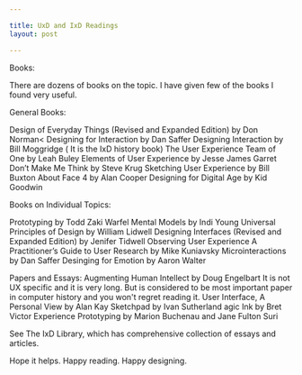 ```yaml
---

title: UxD and IxD Readings
layout: post

---
```

Books:

There are dozens of books on the topic. I have given few of the books I found very useful. 

General Books:


Design of Everyday Things (Revised and Expanded Edition) by Don Norman<
Designing for Interaction by Dan Saffer
Designing Interaction by Bill Moggridge ( It is the IxD history book)
The User Experience Team of One by Leah Buley
Elements of User Experience by Jesse James Garret
Don’t Make Me Think by Steve Krug
Sketching User Experience by Bill Buxton
About Face 4 by Alan Cooper
Designing for Digital Age by Kid Goodwin

Books on Individual Topics:

Prototyping by Todd Zaki Warfel
Mental Models by Indi Young
Universal Principles of Design by William Lidwell
Designing Interfaces (Revised and Expanded Edition) by Jenifer Tidwell
Observing User Experience A Practitioner’s Guide to User Research by Mike Kuniavsky
Microinteractions by Dan Saffer
Desinging for Emotion by Aaron Walter

Papers and Essays:
Augmenting Human Intellect by Doug Engelbart 
It is not UX specific and it is very long. But is considered to be most important paper in computer history and you won't regret reading it.
User Interface, A Personal View by Alan Kay
Sketchpad by Ivan Sutherland
agic Ink by Bret Victor
Experience Prototyping by Marion Buchenau and Jane Fulton Suri

See The IxD Library, which has comprehensive collection of essays and articles.

Hope it helps. Happy reading. Happy designing.
